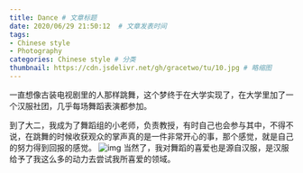 ```yaml
---
title: Dance # 文章标题  
date: 2020/06/29 21:50:12  # 文章发表时间
tags:
- Chinese style
- Photography
categories: Chinese style # 分类
thumbnail: https://cdn.jsdelivr.net/gh/gracetwo/tu/10.jpg # 略缩图
---
```

一直想像古装电视剧里的人那样跳舞，这个梦终于在大学实现了，在大学里加了一个汉服社团，几乎每场舞蹈表演都参加。

到了大二，我成为了舞蹈组的小老师，负责教授，有时自己也会参与其中，不得不说，在跳舞的时候收获观众的掌声真的是一件非常开心的事，那个感觉，就是自己的努力得到回报的感觉。
![img](https://cdn.jsdelivr.net/gh/gracetwo/tu/16.jpg)
当然了，我对舞蹈的喜爱也是源自汉服，是汉服给予了我这么多的动力去尝试我所喜爱的领域。